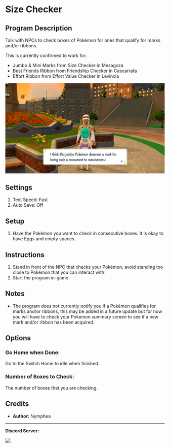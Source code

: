 # Size Checker

## Program Description

Talk with NPCs to check boxes of Pokémon for ones that qualify for marks and/or ribbons.

This is currently confirmed to work for:
- Jumbo & Mini Marks from Size Checker in Mesagoza
- Best Friends Ribbon from Friendship Checker in Cascarrafa
- Effort Ribbon from Effort Value Checker in Levincia

<img src="images/SizeCheckerJumbo.png">

## Settings

1. Text Speed: Fast
2. Auto Save: Off

## Setup

1. Have the Pokémon you want to check in consecutive boxes. It is okay to have Eggs and empty spaces.

## Instructions

1. Stand in front of the NPC that checks your Pokémon, avoid standing too close to Pokémon that you can interact with.
2. Start the program in-game.

## Notes
- The program does not currently notify you if a Pokémon qualifies for marks and/or ribbons, this may be added in a future update but for now you will have to check your Pokemon summary screen to see if a new mark and/or ribbon has been acquired.

## Options

### Go Home when Done:

Go to the Switch Home to idle when finished.

### Number of Boxes to Check:

The number of boxes that you are checking.

## Credits

- **Author:** Nymphea


<hr>

**Discord Server:** 

[<img src="https://canary.discordapp.com/api/guilds/695809740428673034/widget.png?style=banner2">](https://discord.gg/cQ4gWxN)

